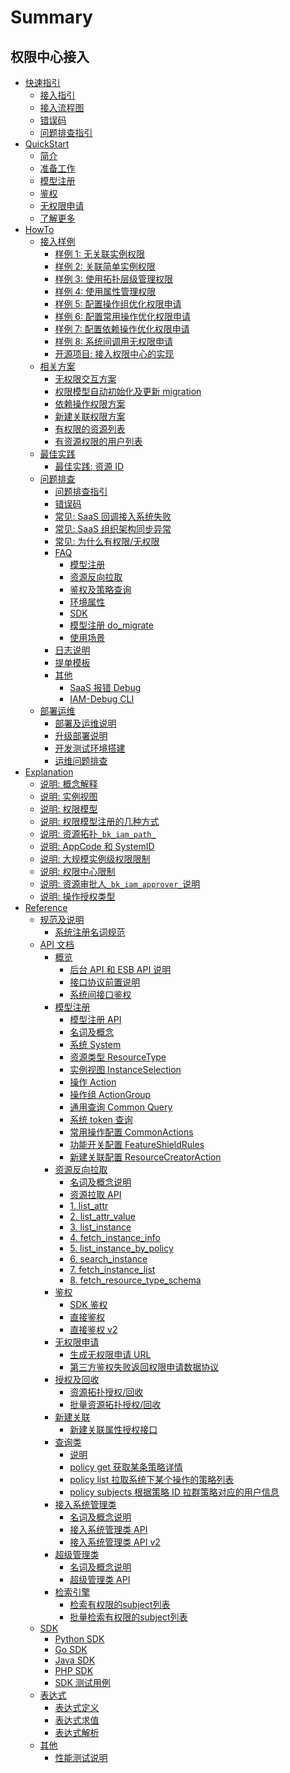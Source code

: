 # Summary

## 权限中心接入
* [快速指引]()
    * [接入指引](HowTo/Guide.md)
    * [接入流程图](HowTo/GuideFlow.md)
    * [错误码](HowTo/FAQ/ErrorCode.md)
    * [问题排查指引](HowTo/FAQ/Guide.md)
* [QuickStart]()
    * [简介](QuickStart/01-Begin.md)
    * [准备工作](QuickStart/02-Prepare.md)
    * [模型注册](QuickStart/03-Model.md)
    * [鉴权](QuickStart/04-Auth.md)
    * [无权限申请](QuickStart/05-Application.md)
    * [了解更多](QuickStart/06-More.md)
* [HowTo]()
    * [接入样例]()
        * [样例 1: 无关联实例权限](HowTo/Examples/01-ActionWithoutResource.md)
        * [样例 2: 关联简单实例权限](HowTo/Examples/02-ActionWithResource.md)
        * [样例 3: 使用拓扑层级管理权限](HowTo/Examples/03-Topology.md)
        * [样例 4: 使用属性管理权限](HowTo/Examples/04-Attribute.md)
        * [样例 5: 配置操作组优化权限申请](HowTo/Examples/05-ActionGroup.md)
        * [样例 6: 配置常用操作优化权限申请](HowTo/Examples/06-CommonActions.md)
        * [样例 7: 配置依赖操作优化权限申请](HowTo/Examples/07-RelatedActions.md)
        * [样例 8: 系统间调用无权限申请](HowTo/Examples/08-NoPermissionApply.md)
        * [开源项目: 接入权限中心的实现](HowTo/Examples/10-OpenSource.md)
    * [相关方案]()
        * [无权限交互方案](HowTo/Solutions/NoPermissionApply.md)
        * [权限模型自动初始化及更新 migration](HowTo/Solutions/Migration.md)
        * [依赖操作权限方案](HowTo/Solutions/RelatedActions.md)
        * [新建关联权限方案](HowTo/Solutions/ResourceCreatorAction.md)
        * [有权限的资源列表](HowTo/Solutions/ListResource.md)
        * [有资源权限的用户列表](HowTo/Solutions/ListSubject.md)
    * [最佳实践]()
        * [最佳实践: 资源 ID](HowTo/BestPractices/ResourceID.md)
    * [问题排查]()
        * [问题排查指引](HowTo/FAQ/Guide.md)
        * [错误码](HowTo/FAQ/ErrorCode.md)
        * [常见: SaaS 回调接入系统失败](HowTo/FAQ/Debug/SaaS-Callback.md)
        * [常见: SaaS 组织架构同步异常](HowTo/FAQ/Debug/SaaS-DeptSync.md)
        * [常见: 为什么有权限/无权限](HowTo/FAQ/Debug/PolicyAPIDebug.md)
        * [FAQ]()
            * [模型注册](HowTo/FAQ/Questions/Model.md)
            * [资源反向拉取](HowTo/FAQ/Questions/Callback.md)
            * [鉴权及策略查询](HowTo/FAQ/Questions/PolicyAuth.md)
            * [环境属性](HowTo/FAQ/Questions/Environment.md)
            * [SDK](HowTo/FAQ/Questions/SDK.md)
            * [模型注册 do_migrate](HowTo/FAQ/Questions/Migration.md)
            * [使用场景](HowTo/FAQ/Questions/Usage.md)
        * [日志说明](HowTo/FAQ/Log.md)
        * [提单模板](HowTo/FAQ/Debug/Issue.md)
        * [其他]()
            * [SaaS 报错 Debug](HowTo/FAQ/Debug/SelfHelp/SaaS-DebugTraceAPI.md)
            * [IAM-Debug CLI](HowTo/FAQ/Debug/SelfHelp/DebugCLI.md)
    * [部署运维]()
        * [部署及运维说明](HowTo/OPS/Deploy.md)
        * [升级部署说明](HowTo/OPS/Upgrade.md)
        * [开发测试环境搭建](HowTo/OPS/Develop.md)
        * [运维问题排查](HowTo/OPS/Debug.md)
* [Explanation]()
    * [说明: 概念解释](Explanation/08-Names.md)
    * [说明: 实例视图](Explanation/01-InstanceSelection.md)
    * [说明: 权限模型](Explanation/02-AuthModel.md)
    * [说明: 权限模型注册的几种方式](Explanation/03-AuthModelRegister.md)
    * [说明: 资源拓扑`_bk_iam_path_`](Explanation/04-BkIAMPath.md)
    * [说明: AppCode 和 SystemID](Explanation/05-AppcodeAndSystemID.md)
    * [说明: 大规模实例级权限限制](Explanation/06-LargeScaleInstances.md)
    * [说明: 权限中心限制](Explanation/07-Limit.md)
    * [说明: 资源审批人`_bk_iam_approver_`说明](Explanation/09-BkIAMApprover.md)
    * [说明: 操作授权类型](Explanation/10-ActionAuthType.md)
* [Reference]()
    * [规范及说明]()
        * [系统注册名词规范](Reference/NamingRules.md)
    * [API 文档]()
        * [概览]()
            * [后台 API 和 ESB API 说明](Reference/API/01-Overview/01-BackendAPIvsESBAPI.md)
            * [接口协议前置说明](Reference/API/01-Overview/02-APIBasicInfo.md)
            * [系统间接口鉴权](Reference/API/01-Overview/03-APIAuth.md)
        * [模型注册]()
            * [模型注册 API](Reference/API/02-Model/00-API.md)
            * [名词及概念](Reference/API/02-Model/00-Concepts.md)
            * [系统 System](Reference/API/02-Model/10-System.md)
            * [资源类型 ResourceType](Reference/API/02-Model/11-ResourceType.md)
            * [实例视图 InstanceSelection](Reference/API/02-Model/12-InstanceSelection.md)
            * [操作 Action](Reference/API/02-Model/13-Action.md)
            * [操作组 ActionGroup](Reference/API/02-Model/14-ActionGroup.md)
            * [通用查询 Common Query](Reference/API/02-Model/15-CommonQuery.md)
            * [系统 token 查询](Reference/API/02-Model/16-Token.md)
            * [常用操作配置 CommonActions](Reference/API/02-Model/17-CommonActions.md)
            * [功能开关配置 FeatureShieldRules](Reference/API/02-Model/18-FeatureShieldRules.md)
            * [新建关联配置 ResourceCreatorAction](Reference/API/02-Model/19-ResourceCreatorAction.md)
        * [资源反向拉取]()
            * [名词及概念说明](Reference/API/03-Callback/00-Concepts.md)
            * [资源拉取 API](Reference/API/03-Callback/01-API.md)
            * [1. list_attr](Reference/API/03-Callback/10-list_attr.md)
            * [2. list_attr_value](Reference/API/03-Callback/11-list_attr_value.md)
            * [3. list_instance](Reference/API/03-Callback/12-list_instance.md)
            * [4. fetch_instance_info](Reference/API/03-Callback/13-fetch_instance_info.md)
            * [5. list_instance_by_policy](Reference/API/03-Callback/14-list_instance_by_policy.md)
            * [6. search_instance](Reference/API/03-Callback/15-search_instance.md)
            * [7. fetch_instance_list](Reference/API/03-Callback/16-fetch_instance_list.md)
            * [8. fetch_resource_type_schema](Reference/API/03-Callback/17-fetch_resource_type_schema.md)
        * [鉴权]()
            * [SDK 鉴权](Reference/API/04-Auth/01-SDK.md)
            * [直接鉴权](Reference/API/04-Auth/02-DirectAPI.md)
            * [直接鉴权 v2](Reference/APIv2/04-Auth/02-DirectAPI.md)
        * [无权限申请]()
            * [生成无权限申请 URL](Reference/API/05-Application/01-GenerateURL.md)
            * [第三方鉴权失败返回权限申请数据协议](Reference/API/05-Application/02-NoPermissionData.md)
        * [授权及回收]()
            * [资源拓扑授权/回收](Reference/API/06-GrantRevoke/01-Topology.md)
            * [批量资源拓扑授权/回收](Reference/API/06-GrantRevoke/02-BatchTopology.md)
        * [新建关联]()
            * [新建关联属性授权接口](Reference/API/07-ResourceCreatorAction/01-Attribute.md)
        * [查询类]()
            * [说明](Reference/API/08-Query/README.md)
            * [policy get 获取某条策略详情](Reference/API/08-Query/01-PolicyGet.md)
            * [policy list 拉取系统下某个操作的策略列表](Reference/API/08-Query/02-PolicyList.md)
            * [policy subjects 根据策略 ID 拉群策略对应的用户信息](Reference/API/08-Query/03-PolicySubjects.md)
        * [接入系统管理类]()
            * [名词及概念说明](Reference/API/10-Management/00-Concepts.md)
            * [接入系统管理类 API](Reference/API/10-Management/00-API.md)
            * [接入系统管理类 API v2](Reference/APIv2/10-Management/00-API.md)
        * [超级管理类]()
            * [名词及概念说明](Reference/API/11-Admin/00-Concepts.md)
            * [超级管理类 API](Reference/API/11-Admin/00-API.md)
        * [检索引擎]()
            * [检索有权限的subject列表](Reference/API/12-SearchEngine/01-Search.md)
            * [批量检索有权限的subject列表](Reference/API/12-SearchEngine/02-BatchSearch.md)
    * [SDK]()
        * [Python SDK](Reference/SDK/01-PythonSDK.md)
        * [Go SDK](Reference/SDK/02-GoSDK.md)
        * [Java SDK](Reference/SDK/03-JavaSDK.md)
        * [PHP SDK](Reference/SDK/05-PHPSDK.md)
        * [SDK 测试用例](Reference/SDK/04-SDKTestCase.md)
    * [表达式]()
        * [表达式定义](Reference/Expression/01-Schema.md)
        * [表达式求值](Reference/Expression/02-Eval.md)
        * [表达式解析](Reference/Expression/03-Translate.md)
    * [其他]()
        * [性能测试说明](Reference/Benchmark.md)
